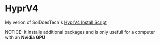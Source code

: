 # HyprV4

My verion of SolDoesTech´s [HyprV4 Install Script](https://github.com/SolDoesTech/HyprV4)

NOTICE: It installs additional packages and is only usefull for a computer with an **Nvidia GPU**
